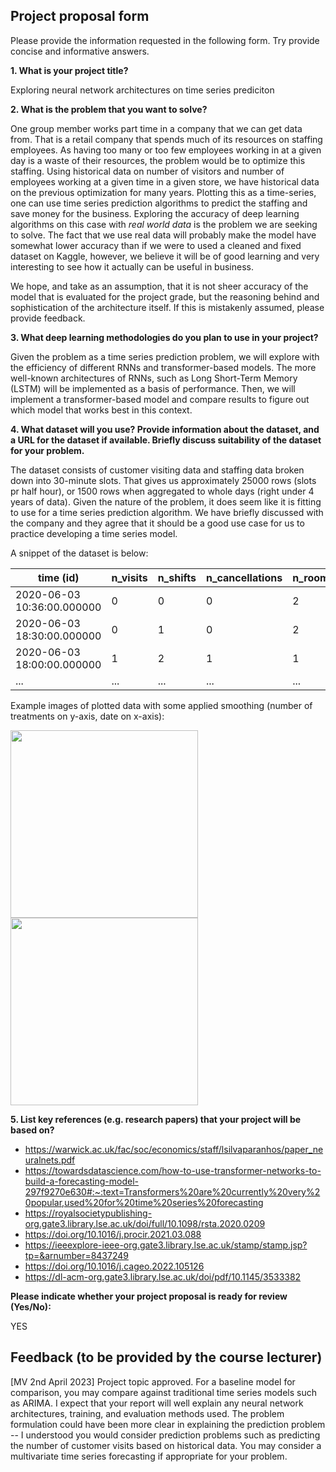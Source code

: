 ## Project proposal form

Please provide the information requested in the following form. Try provide concise and informative answers.

**1. What is your project title?**

Exploring neural network architectures on time series prediciton

**2. What is the problem that you want to solve?**

One group member works part time in a company that we can get data from. That is a retail company that spends much of its resources on staffing employees. As having too many or too few employees working in at a given day is a waste of their resources, the problem would be to optimize this staffing. Using historical data on number of visitors and number of employees working at a given time in a given store, we have historical data on the previous optimization for many years. Plotting this as a time-series, one can use time series prediction algorithms to predict the staffing and save money for the business. Exploring the accuracy of deep learning algorithms on this case with *real world data* is the problem we are seeking to solve. The fact that we use real data will probably make the model have somewhat lower accuracy than if we were to used a cleaned and fixed dataset on Kaggle, however, we believe it will be of good learning and very interesting to see how it actually can be useful in business.

We hope, and take as an assumption, that it is not sheer accuracy of the model that is evaluated for the project grade, but the reasoning behind and sophistication of the architecture itself. If this is mistakenly assumed, please provide feedback.

**3. What deep learning methodologies do you plan to use in your project?**

Given the problem as a time series prediction problem, we will explore with the efficiency of different RNNs and transformer-based models. The more well-known architectures of RNNs, such as Long Short-Term Memory (LSTM) will be implemented as a basis of performance. Then, we will implement a transformer-based model and compare results to figure out which model that works best in this context.

**4. What dataset will you use? Provide information about the dataset, and a URL for the dataset if available. Briefly discuss suitability of the dataset for your problem.**

The dataset consists of customer visiting data and staffing data broken down into 30-minute slots. That gives us approximately 25000 rows (slots pr half hour), or 1500 rows when aggregated to whole days (right under 4 years of data). Given the nature of the problem, it does seem like it is fitting to use for a time series prediction algorithm. We have briefly discussed with the company and they agree that it should be a good use case for us to practice developing a time series model. 

A snippet of the dataset is below:

| time (id)                  | n_visits | n_shifts | n_cancellations | n_rooms | n_active_rooms | utilization |
|----------------------------|----------|----------|-----------------|---------|----------------|-------------|
| 2020-06-03 10:36:00.000000 | 0        | 0        | 0               | 2       | 2              | 100%        |
| 2020-06-03 18:30:00.000000 | 0        | 1        | 0               | 2       | 1              | 0%          |
| 2020-06-03 18:00:00.000000 | 1        | 2        | 1               | 1       | 1              | 50%         |
| ... | ...        | ...        | ...               | ...       | ...              | ...         |

Example images of plotted data with some applied smoothing (number of treatments on y-axis, date on x-axis):

<img src="https://github.com/lse-st456/project-2023-group-10/blob/main/time-series-1.png" width="300">

<img src="https://github.com/lse-st456/project-2023-group-10/blob/main/time-series-2.png" width="300">

**5. List key references (e.g. research papers) that your project will be based on?**

- https://warwick.ac.uk/fac/soc/economics/staff/lsilvaparanhos/paper_neuralnets.pdf
- https://towardsdatascience.com/how-to-use-transformer-networks-to-build-a-forecasting-model-297f9270e630#:~:text=Transformers%20are%20currently%20very%20popular,used%20for%20time%20series%20forecasting
- https://royalsocietypublishing-org.gate3.library.lse.ac.uk/doi/full/10.1098/rsta.2020.0209
- https://doi.org/10.1016/j.procir.2021.03.088
- https://ieeexplore-ieee-org.gate3.library.lse.ac.uk/stamp/stamp.jsp?tp=&arnumber=8437249
- https://doi.org/10.1016/j.cageo.2022.105126
- https://dl-acm-org.gate3.library.lse.ac.uk/doi/pdf/10.1145/3533382

**Please indicate whether your project proposal is ready for review (Yes/No):**

YES

## Feedback (to be provided by the course lecturer)

[MV 2nd April 2023] Project topic approved. For a baseline model for comparison, you may compare against traditional time series models such as ARIMA. I expect that your report will well explain any neural network architectures, training, and evaluation methods used. The problem formulation could have been more clear in explaining the prediction problem -- I understood you would consider prediction problems such as predicting the number of customer visits based on historical data. You may consider a multivariate time series forecasting if appropriate for your problem.

